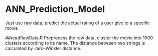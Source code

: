 # ANN_Prediction_Model
Just use raw data, predict the actual rating of a user give to a specific movie

##readRawData.R
Preprocess the raw data, cluster the movie into 1000 clusters according to its name. The distance between two strings is calculated by Jaro–Winkler distance.
